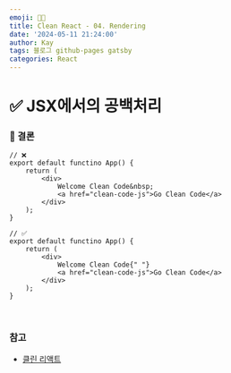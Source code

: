 ```yaml
---
emoji: 👨‍💻
title: Clean React - 04. Rendering
date: '2024-05-11 21:24:00'
author: Kay
tags: 블로그 github-pages gatsby
categories: React
---
```


# ✅ JSX에서의 공백처리

### 🌈 결론

```tsx
// ❌
export default functino App() {
	return (
		<div>
			Welcome Clean Code&nbsp;
			<a href="clean-code-js">Go Clean Code</a>
		</div>
	);
}

// ✅
export default functino App() {
	return (
		<div>
			Welcome Clean Code{" "}
			<a href="clean-code-js">Go Clean Code</a>
		</div>
	);
}
```

<br>

### 참고

- [클린 리액트](https://www.udemy.com/course/clean-code-react/learn/lecture/41573010#overview)

```toc

```
